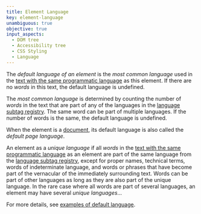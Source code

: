 ```yaml
---
title: Element Language
key: element-language
unambiguous: true
objective: true
input_aspects:
  - DOM tree
  - Accessibility tree
  - CSS Styling
  - Language
---
```


The _default language of an element_ is the _most common language_ used in the [text with the same programmatic language][] as this element. If there are no _words_ in this text, the default language is undefined.

The _most common language_ is determined by counting the number of _words_ in the text that are part of any of the languages in the [language subtag registry][]. The same word can be part of multiple languages. If the number of words is the same, the default language is undefined.

When the element is a [document][], its default language is also called the _default page language_.

An element as a _unique language_ if all _words_ in the [text with the same programmatic language][] as an element are part of the same language from the [language subtag registry][], except for proper names, technical terms, words of indeterminate language, and words or phrases that have become part of the vernacular of the immediately surrounding text. Words can be part of other languages as long as they are also part of the unique language. In the rare case where all words are part of several languages, an element may have several _unique languages_…

For more details, see [examples of default language](/pages/examples/default-element-language/).

[document]: https://dom.spec.whatwg.org/#document-element 'DOM document element, as of 2020/06/05'
[language subtag registry]: http://www.iana.org/assignments/language-subtag-registry/language-subtag-registry 'Language Subtag Registry'
[text with the same programmatic language]: #text-same-language 'Definition of Text With the Same Programmatic Language'
